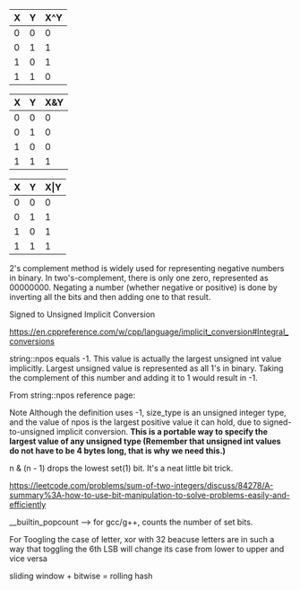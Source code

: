 X | Y | X^Y 
--- | --- | --- 
0 | 0 | 0 
0 | 1 | 1 
1 | 0 | 1 
1 | 1 | 0 

X | Y | X&Y 
--- | --- | --- 
0 | 0 | 0 
0 | 1 | 0 
1 | 0 | 0 
1 | 1 | 1

X | Y | X&#124;Y 
--- | --- | --- 
0 | 0 | 0 
0 | 1 | 1 
1 | 0 | 1 
1 | 1 | 1  

2's complement method is widely used for representing negative numbers in binary. 
In two's-complement, there is only one zero, represented as 00000000. Negating a number (whether negative or positive) is done by inverting all the bits and then adding one to that result.

Signed to Unsigned Implicit Conversion

https://en.cppreference.com/w/cpp/language/implicit_conversion#Integral_conversions

string::npos equals -1. This value is actually the largest unsigned int value implicitly.
Largest unsigned value is represented as all 1's in binary. Taking the complement of this number and adding it to 1 would result in -1.

From string::npos reference page:

Note
Although the definition uses -1, size_type is an unsigned integer type, and the value of npos is the largest positive value it can hold, due to signed-to-unsigned implicit conversion. **This is a portable way to specify the largest value of any unsigned type (Remember that unsigned int values do not have to be 4 bytes long, that is why we need this.)**

n & (n - 1) drops the lowest set(1) bit. It's a neat little bit trick.


https://leetcode.com/problems/sum-of-two-integers/discuss/84278/A-summary%3A-how-to-use-bit-manipulation-to-solve-problems-easily-and-efficiently


__builtin_popcount --> for gcc/g++, counts the number of set bits.

For Toogling the case of letter, xor with 32 beacuse letters are in such a way that toggling the 6th LSB will change its case from lower to upper and vice versa

sliding window + bitwise = rolling hash

